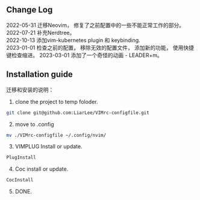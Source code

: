 ## Change Log
2022-05-31 迁移Neovim， 修复了之前配置中的一些不能正常工作的部分。  
2022-07-21 补充Nerdtree。  
2022-10-13 添加vim-kubernetes plugin 和 keybinding.  
2023-01-01 检查之前的配置， 移除无效的配置文件， 添加新的功能， 使用快捷键检查缩进。
2023-03-01 添加了一个奇怪的动画 - LEADER+m。


## Installation guide
迁移和安装的说明： 
1. clone the project to temp foloder.
```bash
git clone git@github.com:LiarLee/VIMrc-configfile.git
```

2. move to .config
```bash
mv ./VIMrc-configfile ~/.config/nvim/
```

3. VIMPLUG Install or update.
```bash
PlugInstall
``` 

4. Coc install or update.
```bash
CocInstall
```

5. DONE. 
